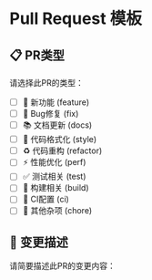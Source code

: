 # Pull Request 模板

## 📋 PR类型
请选择此PR的类型：
- [ ] 🚀 新功能 (feature)
- [ ] 🐛 Bug修复 (fix)
- [ ] 📚 文档更新 (docs)
- [ ] 🎨 代码格式化 (style)
- [ ] ♻️ 代码重构 (refactor)
- [ ] ⚡ 性能优化 (perf)
- [ ] ✅ 测试相关 (test)
- [ ] 🔧 构建相关 (build)
- [ ] 👷 CI配置 (ci)
- [ ] 🔨 其他杂项 (chore)

## 📝 变更描述
请简要描述此PR的变更内容：

